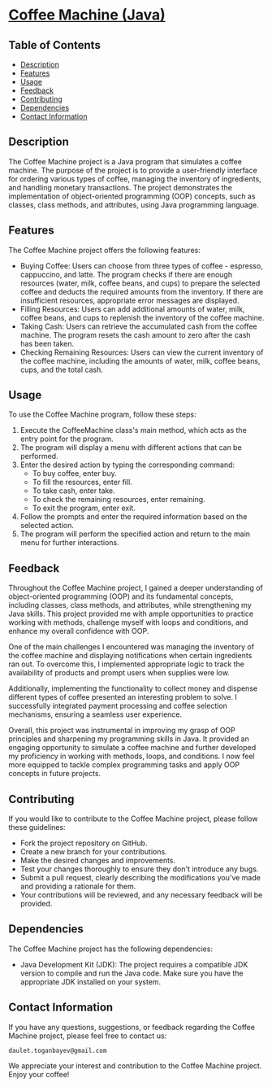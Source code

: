 # [Coffee Machine (Java)](https://hyperskill.org/projects/33)

## Table of Contents
- [Description](#description)
- [Features](#features)
- [Usage](#usage)
- [Feedback](#feedback)
- [Contributing](#contributing)
- [Dependencies](#dependencies)
- [Contact Information](#contact-information)

## Description
The Coffee Machine project is a Java program that simulates a coffee machine. The purpose of the project is to provide a user-friendly interface for ordering various types of coffee, managing the inventory of ingredients, and handling monetary transactions. The project demonstrates the implementation of object-oriented programming (OOP) concepts, such as classes, class methods, and attributes, using Java programming language.

## Features

The Coffee Machine project offers the following features:

- Buying Coffee: Users can choose from three types of coffee - espresso, cappuccino, and latte. The program checks if there are enough resources (water, milk, coffee beans, and cups) to prepare the selected coffee and deducts the required amounts from the inventory. If there are insufficient resources, appropriate error messages are displayed.
- Filling Resources: Users can add additional amounts of water, milk, coffee beans, and cups to replenish the inventory of the coffee machine.
- Taking Cash: Users can retrieve the accumulated cash from the coffee machine. The program resets the cash amount to zero after the cash has been taken.
- Checking Remaining Resources: Users can view the current inventory of the coffee machine, including the amounts of water, milk, coffee beans, cups, and the total cash.

## Usage

To use the Coffee Machine program, follow these steps:

1. Execute the CoffeeMachine class's main method, which acts as the entry point for the program.
2. The program will display a menu with different actions that can be performed.
3. Enter the desired action by typing the corresponding command:
   - To buy coffee, enter buy.
   - To fill the resources, enter fill.
   - To take cash, enter take.
   - To check the remaining resources, enter remaining.
   - To exit the program, enter exit.
4. Follow the prompts and enter the required information based on the selected action.
5. The program will perform the specified action and return to the main menu for further interactions.

## Feedback
Throughout the Coffee Machine project, I gained a deeper understanding of object-oriented programming (OOP) and its fundamental concepts, including classes, class methods, and attributes, while strengthening my Java skills. This project provided me with ample opportunities to practice working with methods, challenge myself with loops and conditions, and enhance my overall confidence with OOP.

One of the main challenges I encountered was managing the inventory of the coffee machine and displaying notifications when certain ingredients ran out. To overcome this, I implemented appropriate logic to track the availability of products and prompt users when supplies were low.

Additionally, implementing the functionality to collect money and dispense different types of coffee presented an interesting problem to solve. I successfully integrated payment processing and coffee selection mechanisms, ensuring a seamless user experience.

Overall, this project was instrumental in improving my grasp of OOP principles and sharpening my programming skills in Java. It provided an engaging opportunity to simulate a coffee machine and further developed my proficiency in working with methods, loops, and conditions. I now feel more equipped to tackle complex programming tasks and apply OOP concepts in future projects.

## Contributing
If you would like to contribute to the Coffee Machine project, please follow these guidelines:

- Fork the project repository on GitHub.
- Create a new branch for your contributions.
- Make the desired changes and improvements.
- Test your changes thoroughly to ensure they don't introduce any bugs.
- Submit a pull request, clearly describing the modifications you've made and providing a rationale for them.
- Your contributions will be reviewed, and any necessary feedback will be provided.

## Dependencies
The Coffee Machine project has the following dependencies:

- Java Development Kit (JDK): The project requires a compatible JDK version to compile and run the Java code. Make sure you have the appropriate JDK installed on your system.

## Contact Information
If you have any questions, suggestions, or feedback regarding the Coffee Machine project, please feel free to contact us:

```daulet.toganbayev@gmail.com```

We appreciate your interest and contribution to the Coffee Machine project. Enjoy your coffee!